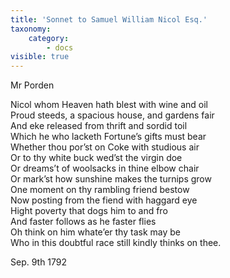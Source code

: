 ```yaml
---
title: 'Sonnet to Samuel William Nicol Esq.'
taxonomy:
    category:
        - docs
visible: true
---
```


<div class="author">Mr Porden</div>

Nicol whom Heaven hath blest with wine and oil  
Proud steeds, a spacious house, and gardens fair  
And eke released from thrift and sordid toil  
Which he who lacketh Fortune’s gifts must bear  
Whether thou por’st on Coke with studious air  
Or to thy white buck wed’st the virgin doe  
Or dreams’t of woolsacks in thine elbow chair  
Or mark’st how sunshine makes the turnips grow  
One moment on thy rambling friend bestow  
Now posting from the fiend with haggard eye  
Hight poverty that dogs him to and fro  
And faster follows as he faster flies  
Oh think on him whate’er thy task may be  
Who in this doubtful race still kindly thinks on thee.

Sep. 9th 1792